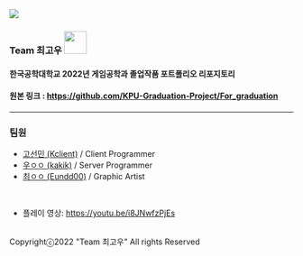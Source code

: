 <img src="로고.png"/>

### Team 최고우 <img src="팀로고.png" width="40" height="40"/>
#### 한국공학대학교 2022년 게임공학과 졸업작품 포트폴리오 리포지토리
#### 원본 링크 : https://github.com/KPU-Graduation-Project/For_graduation
---
### 팀원
* [고선민 (Kclient)](https://github.com/go4521304) / Client Programmer
* [우ㅇㅇ (kakik)](https://github.com/kakik) / Server Programmer
* [최ㅇㅇ (Eundd00)](https://github.com/Eundd00) / Graphic Artist
</br>

* 플레이 영상: https://youtu.be/i8JNwfzPjEs


<br>
Copyrightⓒ2022 "Team 최고우" All rights Reserved
